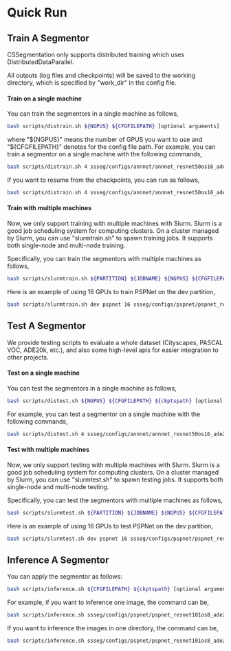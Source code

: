 # Quick Run


## Train A Segmentor

CSSegmentation only supports distributed training which uses DistributedDataParallel.

All outputs (log files and checkpoints) will be saved to the working directory, which is specified by "work_dir" in the config file.

#### Train on a single machine

You can train the segmentors in a single machine as follows,

```sh
bash scripts/distrain.sh ${NGPUS} ${CFGFILEPATH} [optional arguments]
```

where "${NGPUS}" means the number of GPUS you want to use and "${CFGFILEPATH}" denotes for the config file path.
For example, you can train a segmentor on a single machine with the following commands,

```sh
bash scripts/distrain.sh 4 ssseg/configs/annnet/annnet_resnet50os16_ade20k.py
```

If you want to resume from the checkpoints, you can run as follows,

```sh
bash scripts/distrain.sh 4 ssseg/configs/annnet/annnet_resnet50os16_ade20k.py --ckptspath annnet_resnet50os16_ade20k/epoch_44.pth
```

#### Train with multiple machines

Now, we only support training with multiple machines with Slurm.
Slurm is a good job scheduling system for computing clusters.
On a cluster managed by Slurm, you can use "slurmtrain.sh" to spawn training jobs.
It supports both single-node and multi-node training.

Specifically, you can train the segmentors with multiple machines as follows,

```sh
bash scripts/slurmtrain.sh ${PARTITION} ${JOBNAME} ${NGPUS} ${CFGFILEPATH} [optional arguments]
```

Here is an example of using 16 GPUs to train PSPNet on the dev partition,

```sh
bash scripts/slurmtrain.sh dev pspnet 16 ssseg/configs/pspnet/pspnet_resnet101os8_ade20k.py
```


## Test A Segmentor

We provide testing scripts to evaluate a whole dataset (Cityscapes, PASCAL VOC, ADE20k, etc.), and also some high-level apis for easier integration to other projects.

#### Test on a single machine

You can test the segmentors in a single machine as follows,

```sh
bash scripts/distest.sh ${NGPUS} ${CFGFILEPATH} ${ckptspath} [optional arguments]
```

For example, you can test a segmentor on a single machine with the following commands,

```sh
bash scripts/distest.sh 4 ssseg/configs/annnet/annnet_resnet50os16_ade20k.py annnet_resnet50os16_ade20k/epoch_130.pth
```

#### Test with multiple machines

Now, we only support testing with multiple machines with Slurm.
Slurm is a good job scheduling system for computing clusters.
On a cluster managed by Slurm, you can use "slurmtest.sh" to spawn testing jobs.
It supports both single-node and multi-node testing.

Specifically, you can test the segmentors with multiple machines as follows,

```sh
bash scripts/slurmtest.sh ${PARTITION} ${JOBNAME} ${NGPUS} ${CFGFILEPATH} ${ckptspath} [optional arguments]
```

Here is an example of using 16 GPUs to test PSPNet on the dev partition,

```sh
bash scripts/slurmtest.sh dev pspnet 16 ssseg/configs/pspnet/pspnet_resnet101os8_ade20k.py pspnet_resnet101os8_ade20k/epoch_130.pth
```


## Inference A Segmentor

You can apply the segmentor as follows:

```sh
bash scripts/inference.sh ${CFGFILEPATH} ${ckptspath} [optional arguments]
```

For example, if you want to inference one image, the command can be,

```sh
bash scripts/inference.sh ssseg/configs/pspnet/pspnet_resnet101os8_ade20k.py pspnet_resnet101os8_ade20k/epoch_130.pth --imagepath dog.jpg
```

If you want to inference the images in one directory, the command can be,

```sh
bash scripts/inference.sh ssseg/configs/pspnet/pspnet_resnet101os8_ade20k.py pspnet_resnet101os8_ade20k/epoch_130.pth --imagedir dogs
```